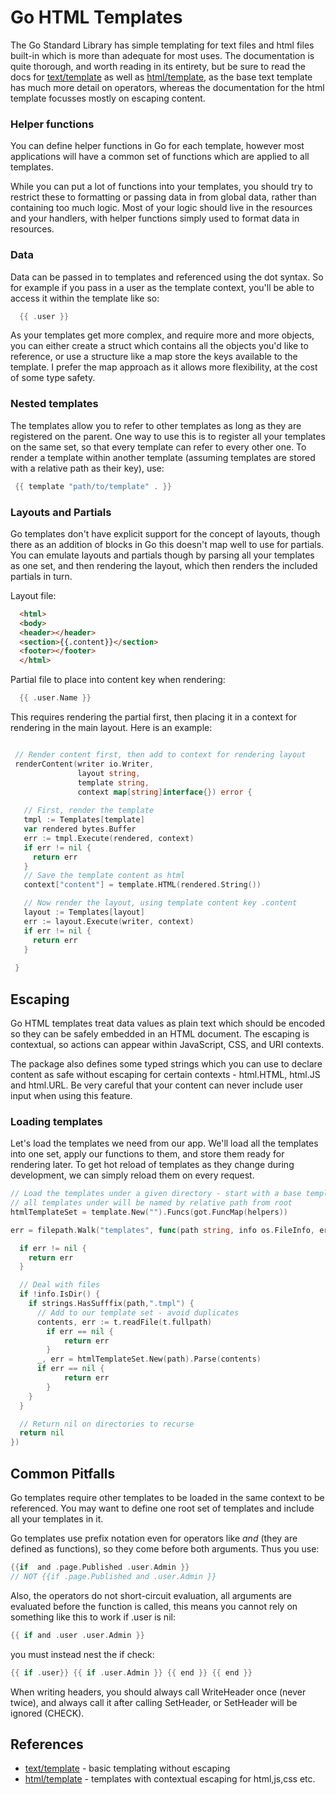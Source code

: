 # Go HTML Templates

The Go Standard Library has simple templating for text files and html files built-in which is more than adequate for most uses. The documentation is quite thorough, and worth reading in its entirety, but be sure to read the docs for [text/template](https://golang.org/pkg/text/template/) as well as [html/template](https://golang.org/pkg/html/template/), as the base text template has much more detail on operators, whereas the documentation for the html template focusses mostly on escaping content.


### Helper functions

You can define helper functions in Go for each template, however most applications will have a common set of functions which are applied to all templates. 

While you can put a lot of functions into your templates, you should try to restrict these to formatting or passing data in from global data, rather than containing too much logic. Most of your logic should live in the resources and your handlers, with helper functions simply used to format data in resources. 

### Data

Data can be passed in to templates and referenced using the dot syntax. So for example if you pass in a user as the template context, you'll be able to access it within the template like so:

 
```go
  {{ .user }}
```

As your templates get more complex, and require more and more objects, you can either create a struct which contains all the objects you'd like to reference, or use a structure like a map store the keys available to the template. I prefer the map approach as it allows more flexibility, at the cost of some type safety.

### Nested templates 

The templates allow you to refer to other templates as long as they are registered on the parent. One way to use this is to register all your templates on the same set, so that every template can refer to every other one. To render a template within another template (assuming templates are stored with a relative path as their key), use:

```go
 {{ template "path/to/template" . }}
```

### Layouts and Partials 

Go templates don't have explicit support for the concept of layouts, though there as an addition of blocks in Go this doesn't map well to use for partials. You can emulate layouts and partials though by parsing all your templates as one set, and then rendering the layout, which then renders the included partials in turn.  


Layout file:

```html
  <html>
  <body>
  <header></header>
  <section>{{.content}}</section>
  <footer></footer>
  </html>
```


Partial file to place into content key when rendering:

```go
  {{ .user.Name }}
```

This requires rendering the partial first, then placing it in a context for rendering in the main layout. Here is an example:

 ```go 
 
  // Render content first, then add to context for rendering layout 
  renderContent(writer io.Writer, 
                layout string, 
                template string, 
                context map[string]interface{}) error {
  
    // First, render the template 
    tmpl := Templates[template]
    var rendered bytes.Buffer
    err := tmpl.Execute(rendered, context)
    if err != nil {
      return err
    }
    // Save the template content as html 
    context["content"] = template.HTML(rendered.String())

    // Now render the layout, using template content key .content
    layout := Templates[layout]
    err := layout.Execute(writer, context)
    if err != nil {
      return err
    }
    
  }
 ```


## Escaping 

Go HTML templates treat data values as plain text which should be encoded so they can be safely embedded in an HTML document. The escaping is contextual, so actions can appear within JavaScript, CSS, and URI contexts.

The package also defines some typed strings which you can use to declare content as safe without escaping for certain contexts - html.HTML, html.JS and html.URL. Be very careful that your content can never include user input when using this feature. 

### Loading templates 

Let's load the templates we need from our app. We'll load all the templates into one set, apply our functions to them, and store them ready for rendering later. To get hot reload of templates as they change during development, we can simply reload them on every request. 


```go 
// Load the templates under a given directory - start with a base template 
// all templates under will be named by relative path from root
htmlTemplateSet = template.New("").Funcs(got.FuncMap(helpers))

err = filepath.Walk("templates", func(path string, info os.FileInfo, err error) error {

  if err != nil {
    return err
  }

  // Deal with files
  if !info.IsDir() {
    if strings.HasSufffix(path,".tmpl") {
      // Add to our template set - avoid duplicates 
      contents, err := t.readFile(t.fullpath)
    	if err == nil {
    		return err
    	}
      _, err = htmlTemplateSet.New(path).Parse(contents)
      if err == nil {
    		return err
    	}
    }
  }

  // Return nil on directories to recurse
  return nil
})

```

## Common Pitfalls

Go templates require other templates to be loaded in the same context to be referenced. You may want to define one root set of templates and include all your templates in it. 

Go templates use prefix notation even for operators like *and* (they are defined as functions), so they come before both arguments. Thus you use:

```go
{{if  and .page.Published .user.Admin }}
// NOT {{if .page.Published and .user.Admin }}
```

Also, the operators do not short-circuit evaluation, all arguments are evaluated before the function is called, this means you cannot rely on something like this to work if .user is nil:

```go
{{ if and .user .user.Admin }}
```

you must instead nest the if check:

```go
{{ if .user}} {{ if .user.Admin }} {{ end }} {{ end }}
```

When writing headers, you should always call WriteHeader once (never twice), and always call it after calling SetHeader, or SetHeader will be ignored (CHECK).


## References 

* [text/template](https://golang.org/pkg/text/template/) - basic templating without escaping 
* [html/template](https://golang.org/pkg/html/template/) - templates with contextual escaping for html,js,css etc.
